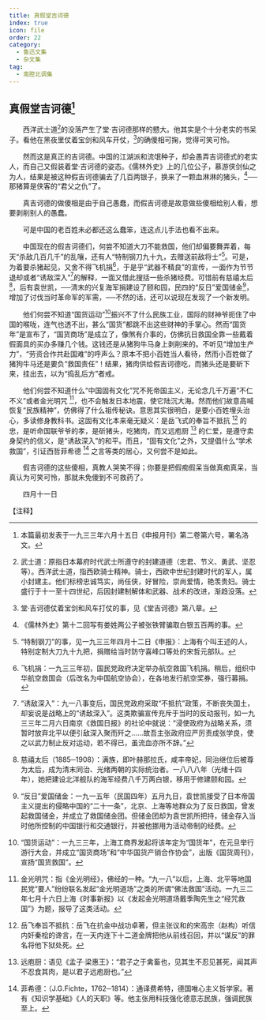 ```yaml
---
title: 真假堂吉诃德
index: true
icon: file
order: 22
category:
  - 鲁迅文集
  - 杂文集
tag:  
  - 南腔北调集
---
```


## 真假堂吉诃德[^①]

　　西洋武士道[^②]的没落产生了堂·吉诃德那样的戆大。他其实是个十分老实的书呆子。看他在黑夜里仗着宝剑和风车开仗，[^③]的确傻相可掬，觉得可笑可怜。

　　然而这是真正的吉诃德。中国的江湖派和流氓种子，却会愚弄吉诃德式的老实人，而自己又假装着堂·吉诃德的姿态。《儒林外史》上的几位公子，慕游侠剑仙之为人，结果是被这种假吉诃德骗去了几百两银子，换来了一颗血淋淋的猪头，[^④]──那猪算是侠客的“君父之仇”了。

　　真吉诃德的做傻相是由于自己愚蠢，而假吉诃德是故意做些傻相给别人看，想要剥削别人的愚蠢。

　　可是中国的老百姓未必都还这么蠢笨，连这点儿手法也看不出来。

　　中国现在的假吉诃德们，何尝不知道大刀不能救国，他们却偏要舞弄着，每天“杀敌几百几千”的乱嚷，还有人“特制钢刀九十九，去赠送前敌将士”[^⑤]。可是，为着要杀猪起见，又舍不得飞机捐[^⑥]，于是乎“武器不精良”的宣传，一面作为节节退却或者“诱敌深入”[^⑦]的解释，一面又借此搜括一些杀猪经费。可惜前有慈禧太后[^⑧]，后有袁世凯，──清末的兴复海军捐建设了颐和园，民四的“反日”爱国储金[^⑨]，增加了讨伐当时革命军的军需，──不然的话，还可以说现在发现了一个新发明。

　　他们何尝不知道“国货运动”[^⑩]振兴不了什么民族工业，国际的财神爷扼住了中国的喉咙，连气也透不出，甚么“国货”都跳不出这些财神的手掌心。然而“国货年”是宣布了，“国货商场”是成立了，像煞有介事的，仿佛抗日救国全靠一些戴着假面具的买办多赚几个钱。这钱还是从猪狗牛马身上剥削来的。不听见“增加生产力”，“劳资合作共赴国难”的呼声么？原本不把小百姓当人看待，然而小百姓做了猪狗牛马还是要负“救国责任”！结果，猪肉供给假吉诃德吃，而猪头还是要斫下来，挂出去，以为“捣乱后方”者戒。

　　他们何尝不知道什么“中国固有文化”咒不死帝国主义，无论念几千万遍“不仁不义”或者金光明咒 [^⑾]，也不会触发日本地震，使它陆沉大海。然而他们故意高喊恢复“民族精神”，仿佛得了什么祖传秘诀。意思其实很明白，是要小百姓埋头治心，多读修身教科书。这固有文化本来毫无疑义：是岳飞式的奉旨不抵抗 [^⑿] 的忠，是听命国联爷爷的孝，是斫猪头，吃猪肉，而又远庖厨 [^⒀] 的仁爱，是遵守卖身契约的信义，是“诱敌深入”的和平。而且，“固有文化”之外，又提倡什么“学术救国”，引证西哲菲希德 [^⒁] 之言等类的居心，又何尝不是如此。

　　假吉诃德的这些傻相，真教人哭笑不得；你要是把假痴假呆当做真痴真呆，当真认为可笑可怜，那就未免傻到不可救药了。

　　四月十一日

【注释】

[^①]:本篇最初发表于一九三三年六月十五日《申报月刊》第二卷第六号，署名洛文。

[^②]:武士道：原指日本幕府时代武士所遵守的封建道德（忠君、节义、勇武、坚忍等）。西洋武士道，指西欧骑士精神。骑士，西欧中世纪封建时代的军人，属小封建主。他们标榜忠诚笃实，尚任侠，好冒险，崇尚爱情，艳羡贵妇。骑士盛行于十一至十四世纪，后因封建制解体和武器、战术的改进，渐趋没落。

[^③]:堂·吉诃德仗着宝剑和风车打仗的事，见《堂吉诃德》第八章。

[^④]:《儒林外史》第十二回写有娄姓两公子被张铁臂骗取白银五百两的事。

[^⑤]:“特制钢刀”的事，见一九三三年四月十二日《申报》：上海有个叫王述的人，特别定制大刀九十九把，捐赠给当时防守喜峰口等处的宋哲元部队。

[^⑥]:飞机捐：一九三三年初，国民党政府决定举办航空救国飞机捐。稍后，组织中华航空救国会（后改名为中国航空协会），在各地发行航空奖券，强行募捐。

[^⑦]:“诱敌深入”：九一八事变后，国民党政府采取“不抵抗”政策，不断丧失国土，却妄说是战略上的“诱敌深入”。这类欺骗宣传充斥于当时的反动报刊，如一九三三年二月六日南京《救国日报》的社论中就说：“浸使政府为战略关系，须暂时放弃北平以便引敌深入聚而歼之……故吾主张政府应严厉责成张学良，使之以武力制止反对运动，若不得已，虽流血亦所不辞。”

[^⑧]:慈禧太后（1885─1908）：满族，即叶赫那拉氏，咸丰帝妃，同治继位后被尊为太后，成为清末同治、光绪两朝的实际统治者。一八八八年（光绪十四年），她把建设北洋舰队的海军经费八千万两白银，移用于修建颐和园。

[^⑨]:“反日”爱国储金：一九一五年（民国四年）五月九日，袁世凯接受了日本帝国主义提出的侵略中国的“二十一条”，北京、上海等地群众为了反日救国，曾发起救国储金，并成立了救国储金团。但储金团却为袁世凯所把持，储金存入当时他所控制的中国银行和交通银行，并被他挪用为活动帝制的经费。

[^⑩]:“国货运动”：一九三三年，上海工商界发起将该年定为“国货年”，在元旦举行游行大会，并成立“国货商场”和“中华国货产销合作协会”，出版《国货周刊》，宣扬“国货救国”。

[^⑾]:金光明咒：指《金光明经》，佛经的一种。“九一八”以后，上海、北平等地国民党“要人”纷纷联名发起“金光明道场”之类的所谓“佛法救国”活动。一九三二年七月十六日上海《时事新报》以《发起金光明道场戴季陶先生之“经咒救国”》为题，报导了这类活动。

[^⑿]:岳飞奉旨不抵抗：岳飞在抗金中战功卓著，但主张议和的宋高宗（赵构）听信内奸秦桧的谗言，在一天内连下十二道金牌把他从前线召回，并以“谋反”的罪名将他下狱处死。

[^⒀]:远庖厨：语见《孟子·梁惠王》：“君子之于禽畜也，见其生不忍见甚死，闻其声不忍食其肉，是以君子远庖厨也。”

[^⒁]:菲希德：（J.G.Fichte，1762─1814）：通译费希特，德国唯心主义哲学家。著有《知识学基础》《人的天职》等。他主张用科技强化德意志民族，强调民族至上。
